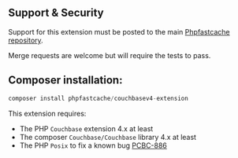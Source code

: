 ## Support & Security

Support for this extension must be posted to the main [Phpfastcache repository](https://github.com/PHPSocialNetwork/phpfastcache/issues).

Merge requests are welcome but will require the tests to pass.

## Composer installation:

```php
composer install phpfastcache/couchbasev4-extension
```

This extension requires:

- The PHP `Couchbase` extension 4.x at least
- The composer `Couchbase/Couchbase` library 4.x at least
- The PHP `Posix` to fix a known bug [PCBC-886](https://issues.couchbase.com/projects/PCBC/issues/PCBC-886)

